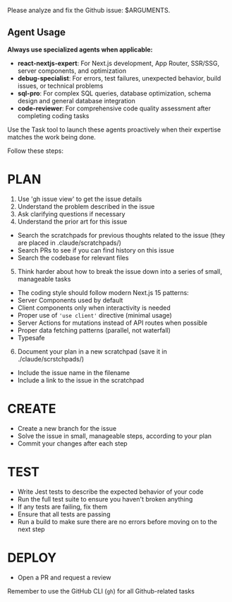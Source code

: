 Please analyze and fix the Github issue: $ARGUMENTS.

## Agent Usage

**Always use specialized agents when applicable:**

- **react-nextjs-expert**: For Next.js development, App Router, SSR/SSG, server components, and optimization
- **debug-specialist**: For errors, test failures, unexpected behavior, build issues, or technical problems
- **sql-pro**: For complex SQL queries, database optimization, schema design and general database integration
- **code-reviewer**: For comprehensive code quality assessment after completing coding tasks

Use the Task tool to launch these agents proactively when their expertise matches the work being done.

Follow these steps:

# PLAN

1. Use 'gh issue view' to get the issue details
2. Understand the problem described in the issue
3. Ask clarifying questions if necessary
4. Understand the prior art for this issue

- Search the scratchpads for previous thoughts related to the issue (they are placed in .claude/scratchpads/)
- Search PRs to see if you can find history on this issue
- Search the codebase for relevant files

5. Think harder about how to break the issue down into a series of small, manageable tasks

- The coding style should follow modern Next.js 15 patterns:
- Server Components used by default
- Client components only when interactivity is needed
- Proper use of `'use client'` directive (minimal usage)
- Server Actions for mutations instead of API routes when possible
- Proper data fetching patterns (parallel, not waterfall)
- Typesafe

6. Document your plan in a new scratchpad (save it in ./claude/scrstchpads/)

- Include the issue name in the filename
- Include a link to the issue in the scratchpad

# CREATE

- Create a new branch for the issue
- Solve the issue in small, manageable steps, according to your plan
- Commit your changes after each step

# TEST

- Write Jest tests to describe the expected behavior of your code
- Run the full test suite to ensure you haven't broken anything
- If any tests are failing, fix them
- Ensure that all tests are passing
- Run a build to make sure there are no errors before moving on to the next step

# DEPLOY

- Open a PR and request a review

Remember to use the GitHub CLI (`gh`) for all Github-related tasks

